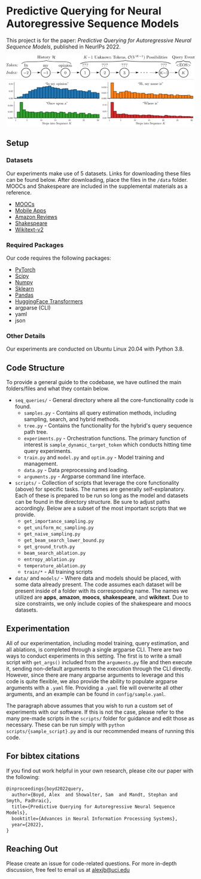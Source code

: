 # Predictive Querying for Neural Autoregressive Sequence Models

This project is for the paper: _Predictive Querying for Autoregressive Neural Sequence Models_, published in NeurIPs 2022.

![Outline](img/flashy_diagram_reverse_sep.png)
![Examples](img/flashy_examples.png)

## Setup

### Datasets
Our experiments make use of 5 datasets. Links for downloading these files can be found below. After downloading, place the files in the `/data` folder. MOOCs and Shakespeare are included in the supplemental materials as a reference.
- [MOOCs](https://snap.stanford.edu/jodie/#datasets)
- [Mobile Apps](https://ucidatalab.github.io/uci-digital-evidence/datasets/#mobile-app-usage)
- [Amazon Reviews](https://nijianmo.github.io/amazon/)
- [Shakespeare](http://cs.stanford.edu/people/karpathy/char-rnn/shakespeare_input.txt)
- [Wikitext-v2](https://huggingface.co/datasets/wikitext/viewer/wikitext-2-v1/test)

### Required Packages

Our code requires the following packages:
- [PyTorch](https://pytorch.org/)
- [Scipy](https://github.com/scipy/scipy)
- [Numpy](http://www.numpy.org/)
- [Sklearn](https://scikit-learn.org/stable/)
- [Pandas](https://pandas.pydata.org/)
- [HuggingFace Transformers](https://huggingface.co/docs/transformers/index)
- argparse (CLI)
- yaml
- json

### Other Details 

Our experiments are conducted on Ubuntu Linux 20.04 with Python 3.8.


## Code Structure

To provide a general guide to the codebase, we have outlined the main folders/files and what they contain below.
- `seq_queries/` - General directory where all the core-functionality code is found. 
  + `samples.py` - Contains all query estimation methods, including sampling, search, and hybrid methods.
  + `tree.py` - Contains the functionality for the hybrid's query sequence path tree.
  + `experiments.py` - Orchestration functions. The primary function of interest is `sample_dynamic_target_token` which conducts hitting time query experiments.
  + `train.py` and `model.py` and `optim.py` - Model training and management.
  + `data.py` - Data preprocessing and loading.
  + `arguments.py` - Argparse command line interface.
- `scripts/` - Collection of scripts that leverage the core functionality (above) for specific tasks. The names are generally self-explanatory. Each of these is prepared to be run so long as the model and datasets can be found in the directory structure. Be sure to adjust paths accordingly. Below are a subset of the most important scripts that we provide.
  + `get_importance_sampling.py`
  + `get_uniform_mc_sampling.py`
  + `get_naive_sampling.py`
  + `get_beam_search_lower_bound.py`
  + `get_ground_truth.py`
  + `beam_search_ablation.py`
  + `entropy_ablation.py`
  + `temperature_ablation.py`
  + `train/*` - All training scripts
- `data/` and `models/` - Where data and models should be placed, with some data already present. The code assumes each dataset will be present inside of a folder with its corresponding name. The names we utilized are **apps**, **amazon**, **moocs**, **shakespeare**, and **wikitext**. Due to size constraints, we only include copies of the shakespeare and moocs datasets.

## Experimentation

All of our experimentation, including model training, query estimation, and all ablations, is completed through a single argparse CLI. There are two ways to conduct experiments in this setting. The first is to write a small script with `get_args()` included from the `arguments.py` file and then execute it, sending non-default arguments to the execution through the CLI directly. However, since there are many argparse arguments to leverage and this code is quite flexible, we also provide the ability to populate argparse arguments with a `.yaml` file. Providing a `.yaml` file will overwrite all other arguments, and an example can be found in `config/sample.yaml`. 

The paragraph above assumes that you wish to run a custom set of experiments with our software. If this is not the case, please refer to the many pre-made scripts in the `scripts/` folder for guidance and edit those as necessary. These can be run simply with `python scripts/{sample_script}.py` and is our recommended means of running this code.

## For bibtex citations
If you find out work helpful in your own research, please cite our paper with the following:

```
@inproceedings{boyd2022query,
  author={Boyd, Alex  and Showalter, Sam  and Mandt, Stephan and Smyth, Padhraic},
  title={Predictive Querying for Autoregressive Neural Sequence Models},
  booktitle={Advances in Neural Information Processing Systems},
  year={2022},
}
```

## Reaching Out

Please create an issue for code-related questions. For more in-depth discussion, free feel to email us at alexjb@uci.edu
